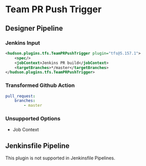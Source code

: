 # Team PR Push Trigger

## Designer Pipeline

### Jenkins Input

```xml
<hudson.plugins.tfs.TeamPRPushTrigger plugin="tfs@5.157.1">
    <spec/>
    <jobContext>Jenkins PR build</jobContext>
    <targetBranches>*/master</targetBranches>
</hudson.plugins.tfs.TeamPRPushTrigger>
```

### Transformed Github Action

```yaml
pull_request:
    branches:
        - master
```

### Unsupported Options

- Job Context

## Jenkinsfile Pipeline

This plugin is not supported in Jenkinsfile Pipelines.
